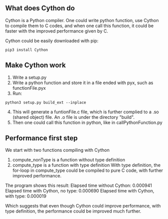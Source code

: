 ## What does Cython do
Cython is a Python compiler. One could write python function, use Cython to compile them to C codes, and when one call this function, it could be faster with the improved performance given by C. 

Cython could be easily downloaded with pip:
```
pip3 install Cython
```

## Make Cython work
1. Write a setup.py
2. Write a python function and store it in a file ended with pyx, such as functionFile.pyx
3. Run:
```
python3 setup.py build_ext --inplace
```
4. This will generate a funtionFile.c file, which is further complied to a .so (shared object) file. An .o file is under the directory "build".
5. Then one could call this function in python, like in callPythonFunction.py

## Performance first step
We start with two functions compiling with Cython
1. compute_nonType is a function without type definition
2. compute_type is a function with type definition
With type definition, the for-loop in compute_type could be compiled to pure C code, with further improved performance.

The program shows this result:
Elapsed time without Cython: 0.000941
Elapsed time with Cython, no type: 0.000690
Elapsed time with Cython, with type: 0.000019

Which suggests that even though Cython could improve performance, with type definition, the performance could be improved much further. 


